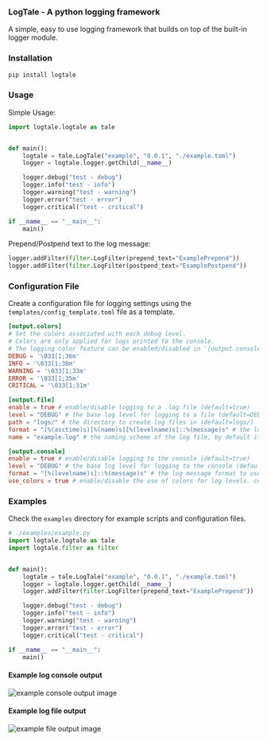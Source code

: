 ###  LogTale - A python logging framework
A simple, easy to use logging framework that builds on top of the built-in logger module.

### Installation
``` bash
pip install logtale
```

### Usage
Simple Usage:
``` python
import logtale.logtale as tale


def main():
    logtale = tale.LogTale("example", "0.0.1", "./example.toml")
    logger = logtale.logger.getChild(__name__)

    logger.debug("test - debug")
    logger.info("test - info")
    logger.warning("test - warning")
    logger.error("test - error")
    logger.critical("test - critical")

if __name__ == "__main__":
    main()
```

Prepend/Postpend text to the log message:
``` python
logger.addFilter(filter.LogFilter(prepend_text="ExamplePrepend"))
logger.addFilter(filter.LogFilter(postpend_text="ExamplePostpend"))
```

### Configuration File
Create a configuration file for logging settings using the `templates/config_template.toml` file as a template.

``` toml
[output.colors]
# Set the colors associated with each debug level.
# Colors are only applied for logs printed to the console.
# The logging color feature can be enabled/disabled in '[output.console]' section.
DEBUG = '\033[1;36m'
INFO = '\033[1;38m'
WARNING = '\033[1;33m'
ERROR = '\033[1;35m'
CRITICAL = '\033[1;31m'

[output.file]
enable = true # enable/disable logging to a .log file (default=true)
level = "DEBUG" # the base log level for logging to a file (default=DEBUG)
path = "logs/" # the directory to create log files in (default=logs/)
format = "(%(asctime)s)[%(name)s][%(levelname)s]::%(message)s" # the log message format to use for file logging
name = "example.log" # the naming scheme of the log file, by default it's '<project_name>_<version>_<timestamp>.log'

[output.console]
enable = true # enable/disable logging to the console (default=true)
level = "DEBUG" # the base log level for logging to the console (default=DEBUG)
format = "[%(levelname)s]::%(message)s" # the log message format to use for console logging
use_colors = true # enable/disable the use of colors for log levels. colors can be customized in '[output.colors]' section.
```

### Examples
Check the `examples` directory for example scripts and configuration files.

``` python
# ./examples/example.py
import logtale.logtale as tale
import logtale.filter as filter


def main():
    logtale = tale.LogTale("example", "0.0.1", "./example.toml")
    logger = logtale.logger.getChild(__name__)
    logger.addFilter(filter.LogFilter(prepend_text="ExamplePrepend"))

    logger.debug("test - debug")
    logger.info("test - info")
    logger.warning("test - warning")
    logger.error("test - error")
    logger.critical("test - critical")

if __name__ == "__main__":
    main()
```

#### Example log console output
![example console output image](./examples/example_console_output.png)

#### Example log file output
![example file output image](./examples/example_file_output.png)
